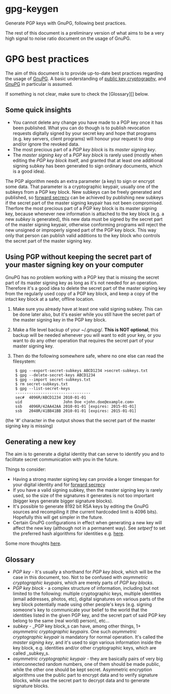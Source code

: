 # gpg-keygen #

Generate PGP keys with GnuPG, following best practices.

The rest of this document is a preliminary version of what aims to be a very high signal to noise ratio document on the usage of GnuPG.

# GPG best practices #

The aim of this document is to provide up-to-date best practices regarding the usage of [GnuPG](http://www.gnupg.org/). A basic understanding of [public key cryptography](http://en.wikipedia.org/wiki/Public-key_cryptography), and [GnuPG](http://www.gnupg.org/) in particular is assumed.

If something is not clear, make sure to check the [Glossary][] below.

## Some quick insights ##

* You cannot delete any change you have made to a PGP key once it has been published. What you can do though is to publish revocation requests digitally signed by your secret key and hope that programs (e.g. key servers, client programs) will honour your request to drop and/or ignore the revoked data.
* The most precious part of a _PGP key block_ is its _master signing key_.
* The _master signing key_ of a _PGP key block_ is rarely used (mostly when editing the _PGP key block_ itself, and granted that at least one additional signing subkey has been generated to sign ordinary documents, which is a good idea).

The PGP algorithm needs an extra parameter (a key) to sign or encrypt some data. That parameter is a cryptographic keypair, usually one of the subkeys from a PGP key block. New subkeys can be freely generated and published, so [forward secrecy](http://en.wikipedia.org/wiki/Forward_secrecy) can be achieved by publishing new subkeys if the secret part of the master signing keypair has not been compromised. Therfore the most precious part of a PGP key block is its master signing key, because whenever new information is attached to the key block (e.g. a new _subkey_ is generated), this new data must be signed by the secret part of the master signing keypair, otherwise conforming programs will reject the new unsigned or improperly signed part of the PGP key block. This way only that person can publish valid additions to the key block who controls the secret part of the master signing key.

## Using PGP without keeping the secret part of your master signing key on your computer ##

GnuPG has no problem working with a PGP key that is missing the secret part of its master signing key as long as it's not needed for an operation. Therefore it's a good idea to delete the secret part of the master signing key from the regularly used copy of a PGP key block, and keep a copy of the intact key block at a safer, offline location.

1. Make sure you already have at least one valid signing subkey. This can be done later also, but it's easier while you still have the secret part of the master signing key in the PGP key block.
2. Make a file level backup of your ~/.gnupg/. **This is NOT optional**, this backup will be needed whenever you will want to edit your key, or you want to do any other operation that requires the secret part of your master signing key.
3. Then do the following somewhere safe, where no one else can read the filesystem:

        $ gpg --export-secret-subkeys ABCD1234 >secret-subkeys.txt
        $ gpg --delete-secret-keys ABCD1234
        $ gpg --import secret-subkeys.txt
        $ rm secret-subkeys.txt
        $ gpg --list-secret-keys
        ---------------------------------
        sec#  4096R/ABCD1234 2010-01-01
        uid                  John Doe <john.doe@example.com>
        ssb   4096R/42AA42AA 2010-01-01 [expires: 2015-01-01]
        ssb   2048R/41BB41BB 2010-01-01 [expires: 2015-01-01]

(the '#' character in the output shows that the secret part of the master signing key is missing)

## Generating a new key ##

The aim is to generate a digital identity that can serve to identify you and to facilitate secret communication with you in the future.

Things to consider:

* Having a strong master signing key can provide a longer timespan for your digital identity and for [forward secrecy](http://en.wikipedia.org/wiki/Forward_secrecy)
* If you have a valid signing subkey, then the master signing key is rarely used, so the size of the signatures it generates is not too important (bigger keys generate bigger signature blocks).
* It's possible to generate 8192 bit RSA keys by editing the GnuPG sources and recompiling it (the current hardcoded limit is 4096 bits). Hopefully this will get simpler in the future.
* Certain GnuPG configurations in effect when generating a new key will affect the new key (although not in a permanent way). See _setperf_ to set the preferred hash algorithms for identities e.g. [here](https://wiki.ubuntu.com/SecurityTeam/GPGMigration).

Some more thoughts [here](http://www.ctrlc.hu/~stef/blog/posts/PGP_key_generation.html).

## Glossary ##

* _PGP key_ - It's usually a shorthand for _PGP key block_, which will be the case in this document, too. Not to be confused with _asymmetric cryptographic keypairs_, which are merely parts of _PGP key blocks_.
* _PGP key block_ - a complex structure of information, including but not limited to the following: multiple cryptographic keys, multiple identities (email addresses, photos, etc), digital signatures on various parts of the key block potentially made using other people's keys (e.g. signing someone's key to communicate your belief to the world that the identities listed in the given PGP key, and the secret part of said PGP key belong to the same (real world) person), etc...
* _subkey_ - _PGP key block_s can have, among other things, 1+ _asymmetric cryptographic keypairs_. One such _asymmetric cryptographic keypair_ is mandatory for normal operation. It's called the _master signing key_, and it's used to sign various information inside the key block, e.g. identities and/or other cryptographic keys, which are called _subkey_s.
* _asymmetric cryptographic keypair_ - they are basically pairs of very big interconnected random numbers, one of them should be made public, while the other one should be kept secret. Asymmetric encryption algorithms use the public part to encrypt data and to verify signature blocks, while use the secret part to decrypt data and to generate signature blocks.
